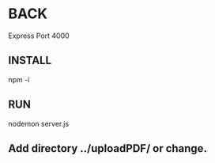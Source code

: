 # BACK

Express
Port 4000

## INSTALL

npm -i

## RUN

nodemon server.js

## Add directory ../uploadPDF/ or change. 
